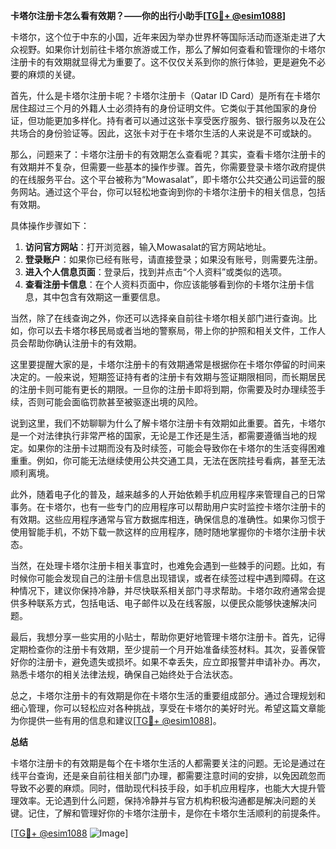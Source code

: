 **卡塔尔注册卡怎么看有效期？——你的出行小助手[[TG💪+ @esim1088](https://t.me/s/esim1088)]**

卡塔尔，这个位于中东的小国，近年来因为举办世界杯等国际活动而逐渐走进了大众视野。如果你计划前往卡塔尔旅游或工作，那么了解如何查看和管理你的卡塔尔注册卡的有效期就显得尤为重要了。这不仅仅关系到你的旅行体验，更是避免不必要的麻烦的关键。

首先，什么是卡塔尔注册卡呢？卡塔尔注册卡（Qatar ID Card）是所有在卡塔尔居住超过三个月的外籍人士必须持有的身份证明文件。它类似于其他国家的身份证，但功能更加多样化。持有者可以通过这张卡享受医疗服务、银行服务以及在公共场合的身份验证等。因此，这张卡对于在卡塔尔生活的人来说是不可或缺的。

那么，问题来了：卡塔尔注册卡的有效期怎么查看呢？其实，查看卡塔尔注册卡的有效期并不复杂，但需要一些基本的操作步骤。首先，你需要登录卡塔尔政府提供的在线服务平台。这个平台被称为“Mowasalat”，即卡塔尔公共交通公司运营的服务网站。通过这个平台，你可以轻松地查询到你的卡塔尔注册卡的相关信息，包括有效期。

具体操作步骤如下：

1. **访问官方网站**：打开浏览器，输入Mowasalat的官方网站地址。
2. **登录账户**：如果你已经有账号，请直接登录；如果没有账号，则需要先注册。
3. **进入个人信息页面**：登录后，找到并点击“个人资料”或类似的选项。
4. **查看注册卡信息**：在个人资料页面中，你应该能够看到你的卡塔尔注册卡信息，其中包含有效期这一重要信息。

当然，除了在线查询之外，你还可以选择亲自前往卡塔尔相关部门进行查询。比如，你可以去卡塔尔移民局或者当地的警察局，带上你的护照和相关文件，工作人员会帮助你确认注册卡的有效期。

这里要提醒大家的是，卡塔尔注册卡的有效期通常是根据你在卡塔尔停留的时间来决定的。一般来说，短期签证持有者的注册卡有效期与签证期限相同，而长期居民的注册卡则可能有更长的期限。一旦你的注册卡即将到期，你需要及时办理续签手续，否则可能会面临罚款甚至被驱逐出境的风险。

说到这里，我们不妨聊聊为什么了解卡塔尔注册卡有效期如此重要。首先，卡塔尔是一个对法律执行非常严格的国家，无论是工作还是生活，都需要遵循当地的规定。如果你的注册卡过期而没有及时续签，可能会导致你在卡塔尔的生活变得困难重重。例如，你可能无法继续使用公共交通工具，无法在医院挂号看病，甚至无法顺利离境。

此外，随着电子化的普及，越来越多的人开始依赖手机应用程序来管理自己的日常事务。在卡塔尔，也有一些专门的应用程序可以帮助用户实时监控卡塔尔注册卡的有效期。这些应用程序通常与官方数据库相连，确保信息的准确性。如果你习惯于使用智能手机，不妨下载一款这样的应用程序，随时随地掌握你的卡塔尔注册卡状态。

当然，在处理卡塔尔注册卡相关事宜时，也难免会遇到一些棘手的问题。比如，有时候你可能会发现自己的注册卡信息出现错误，或者在续签过程中遇到障碍。在这种情况下，建议你保持冷静，并尽快联系相关部门寻求帮助。卡塔尔政府通常会提供多种联系方式，包括电话、电子邮件以及在线客服，以便民众能够快速解决问题。

最后，我想分享一些实用的小贴士，帮助你更好地管理卡塔尔注册卡。首先，记得定期检查你的注册卡有效期，至少提前一个月开始准备续签材料。其次，妥善保管好你的注册卡，避免遗失或损坏。如果不幸丢失，应立即报警并申请补办。再次，熟悉卡塔尔的相关法律法规，确保自己始终处于合法状态。

总之，卡塔尔注册卡的有效期是你在卡塔尔生活的重要组成部分。通过合理规划和细心管理，你可以轻松应对各种挑战，享受在卡塔尔的美好时光。希望这篇文章能为你提供一些有用的信息和建议[[TG💪+ @esim1088](https://t.me/s/esim1088)]。

**总结**

卡塔尔注册卡的有效期是每个在卡塔尔生活的人都需要关注的问题。无论是通过在线平台查询，还是亲自前往相关部门办理，都需要注意时间的安排，以免因疏忽而导致不必要的麻烦。同时，借助现代科技手段，如手机应用程序，也能大大提升管理效率。无论遇到什么问题，保持冷静并与官方机构积极沟通都是解决问题的关键。记住，了解和管理好你的卡塔尔注册卡，是你在卡塔尔生活顺利的前提条件。

[[TG💪+ @esim1088](https://t.me/s/esim1088) ![Image](https://i.postimg.cc/4NQfJmqS/Snipaste-2025-05-13-00-14-12.png)]
